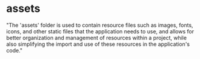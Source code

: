 # assets

"The 'assets' folder is used to contain resource files such as images, fonts, icons, and other static files that the application needs to use, and allows for better organization and management of resources within a project, while also simplifying the import and use of these resources in the application's code."
